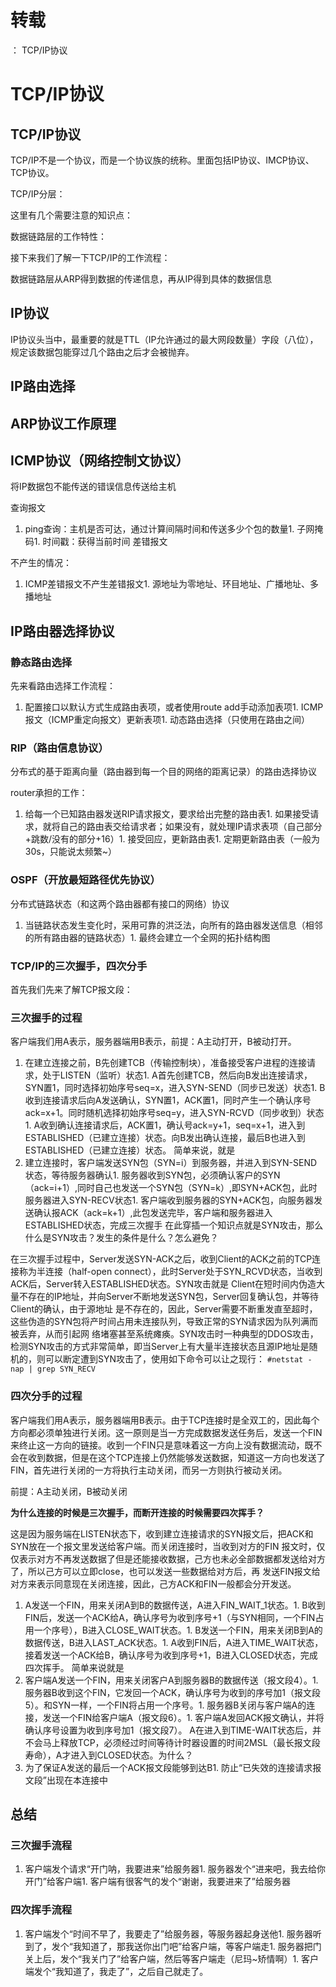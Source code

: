 # 转载
：  TCP/IP协议

# TCP/IP协议

## TCP/IP协议

TCP/IP不是一个协议，而是一个协议族的统称。里面包括IP协议、IMCP协议、TCP协议。

TCP/IP分层：

这里有几个需要注意的知识点：

数据链路层的工作特性：

接下来我们了解一下TCP/IP的工作流程：

数据链路层从ARP得到数据的传递信息，再从IP得到具体的数据信息

## IP协议

IP协议头当中，最重要的就是TTL（IP允许通过的最大网段数量）字段（八位），规定该数据包能穿过几个路由之后才会被抛弃。

## IP路由选择

## ARP协议工作原理

## ICMP协议（网络控制文协议）

将IP数据包不能传送的错误信息传送给主机

查询报文
1. ping查询：主机是否可达，通过计算间隔时间和传送多少个包的数量1. 子网掩码1. 时间戳：获得当前时间
差错报文

不产生的情况：
1. ICMP差错报文不产生差错报文1. 源地址为零地址、环目地址、广播地址、多播地址
## IP路由器选择协议

### 静态路由选择

先来看路由选择工作流程：
1. 配置接口以默认方式生成路由表项，或者使用route add手动添加表项1. ICMP报文（ICMP重定向报文）更新表项1. 动态路由选择（只使用在路由之间）
### RIP（路由信息协议）

分布式的基于距离向量（路由器到每一个目的网络的距离记录）的路由选择协议

router承担的工作：
1. 给每一个已知路由器发送RIP请求报文，要求给出完整的路由表1. 如果接受请求，就将自己的路由表交给请求者；如果没有，就处理IP请求表项（自己部分+跳数/没有的部分+16）1. 接受回应，更新路由表1. 定期更新路由表（一般为30s，只能说太频繁~）
### OSPF（开放最短路径优先协议）

分布式链路状态（和这两个路由器都有接口的网络）协议
1. 当链路状态发生变化时，采用可靠的洪泛法，向所有的路由器发送信息（相邻的所有路由器的链路状态）1. 最终会建立一个全网的拓扑结构图
### TCP/IP的三次握手，四次分手

首先我们先来了解TCP报文段：

### 三次握手的过程

客户端我们用A表示，服务器端用B表示，前提：A主动打开，B被动打开。
1. 在建立连接之前，B先创建TCB（传输控制块），准备接受客户进程的连接请求，处于LISTEN（监听）状态1. A首先创建TCB，然后向B发出连接请求，SYN置1，同时选择初始序号seq=x，进入SYN-SEND（同步已发送）状态1. B收到连接请求后向A发送确认，SYN置1，ACK置1，同时产生一个确认序号ack=x+1。同时随机选择初始序号seq=y，进入SYN-RCVD（同步收到）状态1. A收到确认连接请求后，ACK置1，确认号ack=y+1，seq=x+1，进入到ESTABLISHED（已建立连接）状态。向B发出确认连接，最后B也进入到ESTABLISHED（已建立连接）状态。
简单来说，就是
1. 建立连接时，客户端发送SYN包（SYN=i）到服务器，并进入到SYN-SEND状态，等待服务器确认1. 服务器收到SYN包，必须确认客户的SYN（ack=i+1）,同时自己也发送一个SYN包（SYN=k）,即SYN+ACK包，此时服务器进入SYN-RECV状态1. 客户端收到服务器的SYN+ACK包，向服务器发送确认报ACK（ack=k+1）,此包发送完毕，客户端和服务器进入ESTABLISHED状态，完成三次握手
在此穿插一个知识点就是SYN攻击，那么什么是SYN攻击？发生的条件是什么？怎么避免？

在三次握手过程中，Server发送SYN-ACK之后，收到Client的ACK之前的TCP连接称为半连接（half-open connect），此时Server处于SYN_RCVD状态，当收到ACK后，Server转入ESTABLISHED状态。SYN攻击就是 Client在短时间内伪造大量不存在的IP地址，并向Server不断地发送SYN包，Server回复确认包，并等待Client的确认，由于源地址 是不存在的，因此，Server需要不断重发直至超时，这些伪造的SYN包将产时间占用未连接队列，导致正常的SYN请求因为队列满而被丢弃，从而引起网 络堵塞甚至系统瘫痪。SYN攻击时一种典型的DDOS攻击，检测SYN攻击的方式非常简单，即当Server上有大量半连接状态且源IP地址是随机的，则可以断定遭到SYN攻击了，使用如下命令可以让之现行： `#netstat -nap | grep SYN_RECV`

### 四次分手的过程

客户端我们用A表示，服务器端用B表示。由于TCP连接时是全双工的，因此每个方向都必须单独进行关闭。这一原则是当一方完成数据发送任务后，发送一个FIN来终止这一方向的链接。收到一个FIN只是意味着这一方向上没有数据流动，既不会在收到数据，但是在这个TCP连接上仍然能够发送数据，知道这一方向也发送了FIN，首先进行关闭的一方将执行主动关闭，而另一方则执行被动关闭。

前提：A主动关闭，B被动关闭

****为什么连接的时候是三次握手，而断开连接的时候需要四次挥手？****

这是因为服务端在LISTEN状态下，收到建立连接请求的SYN报文后，把ACK和SYN放在一个报文里发送给客户端。而关闭连接时，当收到对方的FIN 报文时，仅仅表示对方不再发送数据了但是还能接收数据，己方也未必全部数据都发送给对方了，所以己方可以立即close，也可以发送一些数据给对方后，再 发送FIN报文给对方来表示同意现在关闭连接，因此，己方ACK和FIN一般都会分开发送。
1. A发送一个FIN，用来关闭A到B的数据传送，A进入FIN_WAIT_1状态。1. B收到FIN后，发送一个ACK给A，确认序号为收到序号+1（与SYN相同，一个FIN占用一个序号），B进入CLOSE_WAIT状态。1. B发送一个FIN，用来关闭B到A的数据传送，B进入LAST_ACK状态。1. A收到FIN后，A进入TIME_WAIT状态，接着发送一个ACK给B，确认序号为收到序号+1，B进入CLOSED状态，完成四次挥手。
简单来说就是
1. 客户端A发送一个FIN，用来关闭客户A到服务器B的数据传送（报文段4）。1. 服务器B收到这个FIN，它发回一个ACK，确认序号为收到的序号加1（报文段5）。和SYN一样，一个FIN将占用一个序号。1. 服务器B关闭与客户端A的连接，发送一个FIN给客户端A（报文段6）。1. 客户端A发回ACK报文确认，并将确认序号设置为收到序号加1（报文段7）。
A在进入到TIME-WAIT状态后，并不会马上释放TCP，必须经过时间等待计时器设置的时间2MSL（最长报文段寿命），A才进入到CLOSED状态。为什么？
1. 为了保证A发送的最后一个ACK报文段能够到达B1. 防止“已失效的连接请求报文段”出现在本连接中
## 总结

### 三次握手流程
1. 客户端发个请求“开门呐，我要进来”给服务器1. 服务器发个“进来吧，我去给你开门”给客户端1. 客户端有很客气的发个“谢谢，我要进来了”给服务器
### 四次挥手流程
1. 客户端发个“时间不早了，我要走了”给服务器，等服务器起身送他1. 服务器听到了，发个“我知道了，那我送你出门吧”给客户端，等客户端走1. 服务器把门关上后，发个“我关门了”给客户端，然后等客户端走（尼玛~矫情啊）1. 客户端发个“我知道了，我走了”，之后自己就走了。